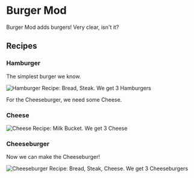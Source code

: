# Burger Mod

Burger Mod adds burgers! Very clear, isn't it?

## Recipes

### Hamburger

The simplest burger we know.

![Hamburger Recipe: Bread, Steak. We get 3 Hamburgers](https://cdn.modrinth.com/data/cached_images/8899a88c86d046d970c548b7d84c1975a20a01dd.png)

For the Cheeseburger, we need some Cheese.

### Cheese

![Cheese Recipe: Milk Bucket. We get 3 Cheese](https://cdn.modrinth.com/data/cached_images/f5fe6e4e0638a1f17803cb5fc71f4228d7ed01cd.png)

### Cheeseburger

Now we can make the Cheeseburger!

![Cheeseburger Recipe: Bread, Steak, Cheese. We get 3 Cheeseburgers](https://cdn.modrinth.com/data/cached_images/46f39c4890a5421534302cd7cb7986108db524cb.png)